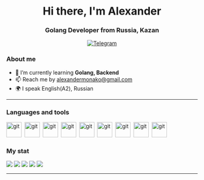 <div id="header" align="center">
    <h1>Hi there, I'm  Alexander </h1>
    <h3>Golang Developer from Russia, Kazan</h3>
</div>

<div id="socials" align="center">
  <a href="https://t.me/AlexMona">
    <img src="https://img.shields.io/badge/Telegram-blue?style=for-the-badge&logo=telegram&logoColor=white" alt="Telegram"/>
  </a>
</div>

### About me
- 🌱 I’m currently learning **Golang, Backend**
- 📫 Reach me by alexandermonako@gmail.com
- 🌍 I speak English(A2), Russian

---

### Languages and tools

<img src="https://cdn.jsdelivr.net/gh/devicons/devicon/icons/git/git-plain.svg" title="git" width="40" height="40"/>&nbsp;
<img src="https://cdn.jsdelivr.net/gh/devicons/devicon@latest/icons/go/go-original-wordmark.svg" title="git" width="40" height="40"/>&nbsp;
<img src="https://cdn.jsdelivr.net/gh/devicons/devicon@latest/icons/docker/docker-plain-wordmark.svg" title="git" width="40" height="40"/>&nbsp;
<img src="https://cdn.jsdelivr.net/gh/devicons/devicon@latest/icons/dbeaver/dbeaver-original.svg" title="git" width="40" height="40"/>&nbsp;
<img src="https://cdn.jsdelivr.net/gh/devicons/devicon@latest/icons/cplusplus/cplusplus-original.svg" title="git" width="40" height="40"/>&nbsp;
<img src="https://cdn.jsdelivr.net/gh/devicons/devicon@latest/icons/c/c-original.svg" title="git" width="40" height="40"/>&nbsp;
<img src="https://cdn.jsdelivr.net/gh/devicons/devicon@latest/icons/bash/bash-original.svg" title="git" width="40" height="40"/>&nbsp;
<img src="https://cdn.jsdelivr.net/gh/devicons/devicon@latest/icons/linux/linux-original.svg" title="git" width="40" height="40"/>&nbsp;
<img src="https://cdn.jsdelivr.net/gh/devicons/devicon@latest/icons/vscode/vscode-original.svg" title="git" width="40" height="40"/>&nbsp;





### My stat

![](http://github-profile-summary-cards.vercel.app/api/cards/profile-details?username=Alex-Mona&theme=2077)
![](http://github-profile-summary-cards.vercel.app/api/cards/repos-per-language?username=Alex-Mona&theme=2077)
![](http://github-profile-summary-cards.vercel.app/api/cards/most-commit-language?username=Alex-Mona&theme=2077)
![](http://github-profile-summary-cards.vercel.app/api/cards/stats?username=Alex-Mona&theme=2077)
![](http://github-profile-summary-cards.vercel.app/api/cards/productive-time?username=Alex-Mona&theme=2077&utcOffset=8)

---

